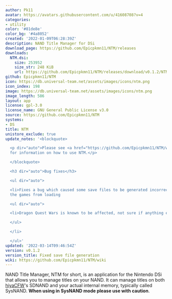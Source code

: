 ```yaml
---
author: Pk11
avatar: https://avatars.githubusercontent.com/u/41608708?v=4
categories:
- utility
color: '#81de8e'
color_bg: '#4a8052'
created: '2022-01-09T06:28:39Z'
description: NAND Title Manager for DSi
download_page: https://github.com/Epicpkmn11/NTM/releases
downloads:
  NTM.dsi:
    size: 253952
    size_str: 248 KiB
    url: https://github.com/Epicpkmn11/NTM/releases/download/v0.1.2/NTM.dsi
github: Epicpkmn11/NTM
icon: https://db.universal-team.net/assets/images/icons/ntm.png
icon_index: 198
image: https://db.universal-team.net/assets/images/icons/ntm.png
image_length: 586
layout: app
license: gpl-3.0
license_name: GNU General Public License v3.0
source: https://github.com/Epicpkmn11/NTM
systems:
- DS
title: NTM
unistore_exclude: true
update_notes: '<blockquote>

  <p dir="auto">Please see <a href="https://github.com/Epicpkmn11/NTM/wiki">the wiki</a>
  for information on how to use NTM.</p>

  </blockquote>

  <h3 dir="auto">Bug fixes</h3>

  <ul dir="auto">

  <li>Fixes a bug which caused some save files to be generated incorrectly, preventing
  the games from loading

  <ul dir="auto">

  <li>Dragon Quest Wars is known to be affected, not sure if anything else was</li>

  </ul>

  </li>

  </ul>'
updated: '2022-03-14T09:46:54Z'
version: v0.1.2
version_title: Fixed save file generation
wiki: https://github.com/Epicpkmn11/NTM/wiki
---
```

NAND Title Manager, NTM for short, is an application for the Nintendo DSi that allows you to manage titles on your NAND. It can manage titles on both [hiyaCFW](https://wiki.ds-homebrew.com/hiyacfw/)'s SDNAND and your actual internal memory, typically called SysNAND. **When using in SysNAND mode please use with caution**.